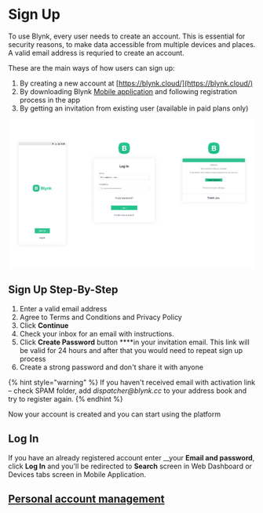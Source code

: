 # Sign Up

To use Blynk, every user needs to create an account. This is essential for security reasons, to make data accessible from multiple devices and places. A valid email address is requried to create an account.

These are the main ways of how users can sign up:

1. By creating a new account at [https://blynk.cloud/](https://blynk.cloud/)
2. By downloading Blynk [Mobile application](../../mobile-applications/untitled/) and following registration process in the app
3. By getting an invitation from existing user \(available in paid plans only\)

![Blynk.App and Blynk.360 Sign Up screens + Invitation Email](../../.gitbook/assets/log-in-screens.png)

## Sign Up Step-By-Step

1. Enter a valid email address  
2. Agree to Terms and Conditions and Privacy Policy 
3. Click **Continue** 
4. Check your inbox for an email with instructions.
5. Click **Create Password** button ****in your invitation email. This link will be valid for 24 hours and after that you would need to repeat sign up process
6. Create a strong password and don't share it with anyone

{% hint style="warning" %}
If you haven't received email with activation link – check SPAM folder, add _dispatcher@blynk.cc_ to your address book and try to register again.
{% endhint %}

Now your account is created and you can start using the platform

## Log In

If you have an already registered account enter __your **Email and password**, click **Log In** and you'll be redirected to **Search** screen in Web Dashboard or Devices tabs screen in Mobile Application.

## [Personal account management ](../user-profile.md)

## 

